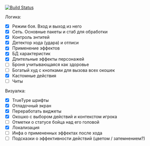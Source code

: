 [![Build Status](https://travis-ci.org/msifd/misca.svg?branch=master)](https://travis-ci.org/msifd/misca)

Логика:
* [x] Режим боя. Вход и выход из него
* [x] Сеть. Основные пакеты и стаб для обработки
* [x] Контроль энтитей
* [x] Детектор хода (удара) и отписи
* [x] Применение эффектов
* [x] БД характеристик
* [x] Длительные эффекты персонажей
* [ ] Броня учитывающаяся как здоровье
* [ ] Богатый худ с кнопками для вызова всех окошек
* [x] Кастомные действия
* [ ] Читы

Визуалка:
* [x] TrueType шрифты
* [x] Отладочный экран
* [x] Переработать виджеты
* [x] Окошко с выбором действий и контекстом игрока
* [ ] Отметки о статусе бойца над его головой
* [x] Локализация
* [ ] Инфа о примененных эффектах после хода
* [ ] Подсказки о эффективности действий (цветом / затемнением?)
